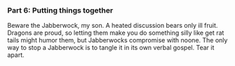### Part 6: Putting things together

Beware the Jabberwock, my son. A heated discussion bears only ill fruit. Dragons are proud, so letting them make you do something silly like get rat tails might humor them, but Jabberwocks compromise with noone. The only way to stop a Jabberwock is to tangle it in its own verbal gospel. Tear it apart.
